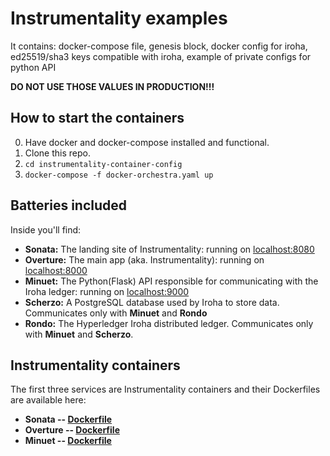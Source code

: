 # Instrumentality examples

It contains: docker-compose file, genesis block, docker config for iroha, 
ed25519/sha3 keys compatible with iroha, example of private configs for python API

**DO NOT USE THOSE VALUES IN PRODUCTION!!!**

## How to start the containers

0. Have docker and docker-compose installed and functional.
1. Clone this repo.
2. `cd instrumentality-container-config`
3. `docker-compose -f docker-orchestra.yaml up`

## Batteries included

Inside you'll find:

- **Sonata:** The landing site of Instrumentality: running on [localhost:8080](localhost:8080)
- **Overture:** The main app (aka. Instrumentality): running on [localhost:8000](localhost:8000)
- **Minuet:** The Python(Flask) API responsible for communicating with the Iroha ledger: running on [localhost:9000](localhost:9000)
- **Scherzo:** A PostgreSQL database used by Iroha to store data. Communicates only with **Minuet** and **Rondo**
- **Rondo:** The Hyperledger Iroha distributed ledger. Communicates only with **Minuet** and **Scherzo**.

## Instrumentality containers

The first three services are Instrumentality containers and their Dockerfiles are available here:

- **Sonata -- [Dockerfile](https://codeberg.org/instrumentality-foundation/instrumentality-landing-perf/src/branch/master/Dockerfile)**
- **Overture -- [Dockerfile](https://codeberg.org/instrumentality-foundation/instrumentality/src/branch/master/Dockerfile)**
- **Minuet -- [Dockerfile](https://codeberg.org/instrumentality-foundation/instrumentality-blockchain-api/src/branch/master/Dockerfile)**